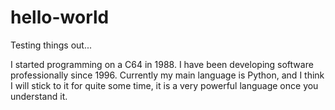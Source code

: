 # hello-world
Testing things out...

I started programming on a C64 in 1988. I have been developing software professionally since 1996. Currently my main language is Python, and I think I will stick to it for quite some time, it is a very powerful language once you understand it.
